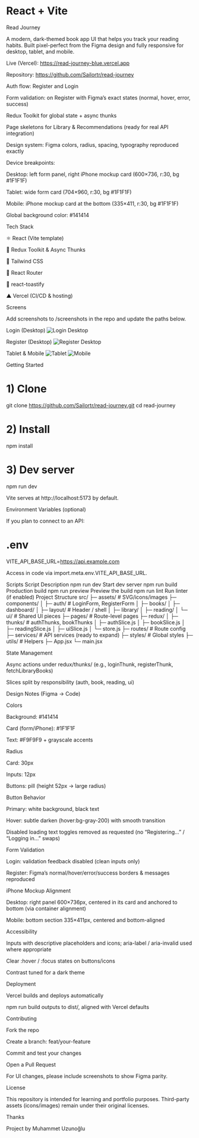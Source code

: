 # React + Vite

Read Journey

A modern, dark-themed book app UI that helps you track your reading habits. Built pixel-perfect from the Figma design and fully responsive for desktop, tablet, and mobile.

Live (Vercel): https://read-journey-blue.vercel.app

Repository: https://github.com/Sailortr/read-journey

Auth flow: Register and Login

Form validation: on Register with Figma’s exact states (normal, hover, error, success)

Redux Toolkit for global state + async thunks

Page skeletons for Library & Recommendations (ready for real API integration)

Design system: Figma colors, radius, spacing, typography reproduced exactly

Device breakpoints:

Desktop: left form panel, right iPhone mockup card (600×736, r:30, bg #1F1F1F)

Tablet: wide form card (704×960, r:30, bg #1F1F1F)

Mobile: iPhone mockup card at the bottom (335×411, r:30, bg #1F1F1F)

Global background color: #141414

Tech Stack

⚛️ React (Vite template)

🧰 Redux Toolkit & Async Thunks

🎨 Tailwind CSS

🚦 React Router

🔔 react-toastify

▲ Vercel (CI/CD & hosting)

Screens

Add screenshots to /screenshots in the repo and update the paths below.

Login (Desktop)
![Login Desktop](./screenshots/login_desktop.png)

Register (Desktop)
![Register Desktop](./screenshots/register_desktop.png)

Tablet & Mobile
![Tablet](./screenshots/tablet.png)
![Mobile](./screenshots/mobile.png)

Getting Started

# 1) Clone

git clone https://github.com/Sailortr/read-journey.git
cd read-journey

# 2) Install

npm install

# 3) Dev server

npm run dev

Vite serves at http://localhost:5173
by default.

Environment Variables (optional)

If you plan to connect to an API:

# .env

VITE_API_BASE_URL=https://api.example.com

Access in code via import.meta.env.VITE_API_BASE_URL.

Scripts
Script Description
npm run dev Start dev server
npm run build Production build
npm run preview Preview the build
npm run lint Run linter (if enabled)
Project Structure
src/
├─ assets/ # SVG/icons/images
├─ components/
│ ├─ auth/ # LoginForm, RegisterForm
│ ├─ books/
│ ├─ dashboard/
│ ├─ layout/ # Header / shell
│ ├─ library/
│ ├─ reading/
│ └─ ui/ # Shared UI pieces
├─ pages/ # Route-level pages
├─ redux/
│ ├─ thunks/ # authThunks, bookThunks
│ ├─ authSlice.js
│ ├─ bookSlice.js
│ ├─ readingSlice.js
│ ├─ uiSlice.js
│ └─ store.js
├─ routes/ # Route config
├─ services/ # API services (ready to expand)
├─ styles/ # Global styles
├─ utils/ # Helpers
├─ App.jsx
└─ main.jsx

State Management

Async actions under redux/thunks/ (e.g., loginThunk, registerThunk, fetchLibraryBooks)

Slices split by responsibility (auth, book, reading, ui)

Design Notes (Figma → Code)

Colors

Background: #141414

Card (form/iPhone): #1F1F1F

Text: #F9F9F9 + grayscale accents

Radius

Card: 30px

Inputs: 12px

Buttons: pill (height 52px → large radius)

Button Behavior

Primary: white background, black text

Hover: subtle darken (hover:bg-gray-200) with smooth transition

Disabled loading text toggles removed as requested (no “Registering…” / “Logging in…” swaps)

Form Validation

Login: validation feedback disabled (clean inputs only)

Register: Figma’s normal/hover/error/success borders & messages reproduced

iPhone Mockup Alignment

Desktop: right panel 600×736px, centered in its card and anchored to bottom (via container alignment)

Mobile: bottom section 335×411px, centered and bottom-aligned

Accessibility

Inputs with descriptive placeholders and icons; aria-label / aria-invalid used where appropriate

Clear :hover / :focus states on buttons/icons

Contrast tuned for a dark theme

Deployment

Vercel builds and deploys automatically

npm run build outputs to dist/, aligned with Vercel defaults

Contributing

Fork the repo

Create a branch: feat/your-feature

Commit and test your changes

Open a Pull Request

For UI changes, please include screenshots to show Figma parity.

License

This repository is intended for learning and portfolio purposes. Third-party assets (icons/images) remain under their original licenses.

Thanks

Project by Muhammet Uzunoğlu
